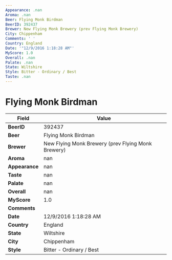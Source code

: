 ```yaml
---
Appearance: .nan
Aroma: .nan
Beer: Flying Monk Birdman
BeerID: 392437
Brewer: New Flying Monk Brewery (prev Flying Monk Brewery)
City: Chippenham
Comments: ' '
Country: England
Date: '"12/9/2016 1:18:28 AM"'
MyScore: 1.0
Overall: .nan
Palate: .nan
State: Wiltshire
Style: Bitter - Ordinary / Best
Taste: .nan
---
```


# Flying Monk Birdman

| Field         | Value |
|---------------|-------|
| **BeerID** | 392437 |
| **Beer** | Flying Monk Birdman |
| **Brewer** | New Flying Monk Brewery (prev Flying Monk Brewery) |
| **Aroma** | nan |
| **Appearance** | nan |
| **Taste** | nan |
| **Palate** | nan |
| **Overall** | nan |
| **MyScore** | 1.0 |
| **Comments** |   |
| **Date** | 12/9/2016 1:18:28 AM |
| **Country** | England |
| **State** | Wiltshire |
| **City** | Chippenham |
| **Style** | Bitter - Ordinary / Best |
